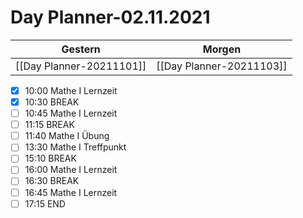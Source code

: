 
Day Planner-02.11.2021
======================
  
| Gestern | Morgen |  
| ------- | ------ |  
| [[Day Planner-20211101]] | [[Day Planner-20211103]] |  
- [x] 10:00 Mathe I Lernzeit
- [x] 10:30 BREAK
- [ ] 10:45 Mathe I Lernzeit
- [ ] 11:15 BREAK
- [ ] 11:40 Mathe I Übung
- [ ] 13:30 Mathe I Treffpunkt
- [ ] 15:10 BREAK
- [ ] 16:00 Mathe I Lernzeit
- [ ] 16:30 BREAK
- [ ] 16:45 Mathe I Lernzeit
- [ ] 17:15 END